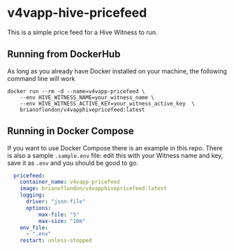 # v4vapp-hive-pricefeed
This is a simple price feed for a Hive Witness to run.

## Running from DockerHub

As long as you already have Docker installed on your machine, the following command line will work

```shell
docker run --rm -d --name=v4vapp-pricefeed \
    --env HIVE_WITNESS_NAME=your_witness_name \
    --env HIVE_WITNESS_ACTIVE_KEY=your_witness_active_key  \
    brianoflondon/v4vapphivepricefeed:latest
```

## Running in Docker Compose

If you want to use Docker Compose there is an example in this repo. There is also a sample `.sample.env` file: edit this with your Witness name and key, save it as `.env` and you should be good to go.

```yaml
  pricefeed:
    container_name: v4vapp-pricefeed
    image: brianoflondon/v4vapphivepricefeed:latest
    logging:
      driver: "json-file"
      options:
          max-file: "5"
          max-size: "10m"
    env_file:
      - ".env"
    restart: unless-stopped
```
